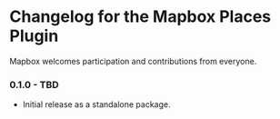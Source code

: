 # Changelog for the Mapbox Places Plugin

Mapbox welcomes participation and contributions from everyone.

### 0.1.0 - TBD
- Initial release as a standalone package.